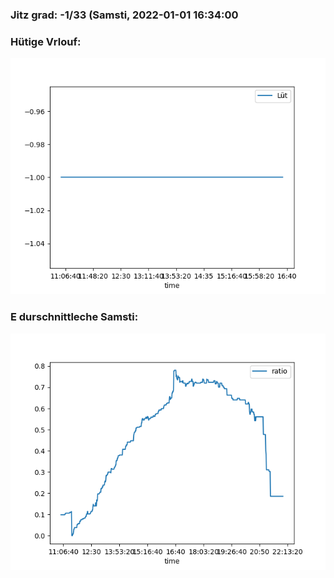 ### Jitz grad: -1/33 (Samsti, 2022-01-01 16:34:00

### Hütige Vrlouf:
![Graph](Today.png)

### E durschnittleche Samsti:
![Graph](Samsti.png)